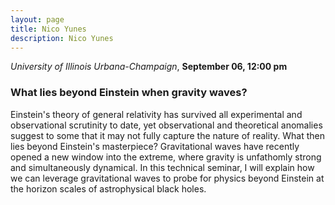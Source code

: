 ```yaml
---
layout: page
title: Nico Yunes
description: Nico Yunes
---
```


*University of Illinois Urbana-Champaign*, **September 06, 12:00 pm**

### What lies beyond Einstein when gravity waves?

Einstein's theory of general relativity has survived all experimental and observational scrutinity to date, yet observational and theoretical anomalies suggest to some that it may not fully capture the nature of reality. What then lies beyond Einstein's masterpiece? Gravitational waves have recently opened a new window into the extreme, where gravity is unfathomly strong and simultaneously dynamical. In this technical seminar, I will explain how we can leverage gravitational waves to probe for physics beyond Einstein at the horizon scales of astrophysical black holes. 
